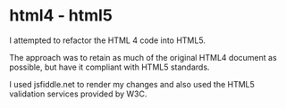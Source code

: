 # html4 - html5
I attempted to refactor the HTML 4 code into HTML5.

The approach was to retain as much of the original HTML4 document as possible, but have it compliant with HTML5 standards.

I used jsfiddle.net to render my changes and also used the HTML5 validation services provided by W3C.
